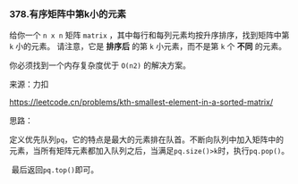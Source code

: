 ### 378.有序矩阵中第k小的元素

给你一个 `n x n` 矩阵 `matrix` ，其中每行和每列元素均按升序排序，找到矩阵中第 `k` 小的元素。
请注意，它是 **排序后** 的第 `k` 小元素，而不是第 `k` 个 **不同** 的元素。

你必须找到一个内存复杂度优于 `O(n2)` 的解决方案。

来源：力扣

https://leetcode.cn/problems/kth-smallest-element-in-a-sorted-matrix/



思路：

​		定义优先队列`pq`，它的特点是最大的元素排在队首。不断向队列中加入矩阵中的元素，当所有矩阵元素都加入队列之后，当满足`pq.size()>k`时，执行`pq.pop()`。

​		最后返回`pq.top()`即可。
